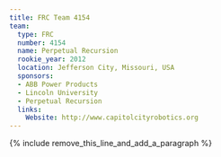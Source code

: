 ```yaml
---
title: FRC Team 4154
team:
  type: FRC
  number: 4154
  name: Perpetual Recursion
  rookie_year: 2012
  location: Jefferson City, Missouri, USA
  sponsors:
  - ABB Power Products
  - Lincoln University
  - Perpetual Recursion
  links:
    Website: http://www.capitolcityrobotics.org
---
```


{% include remove_this_line_and_add_a_paragraph %}